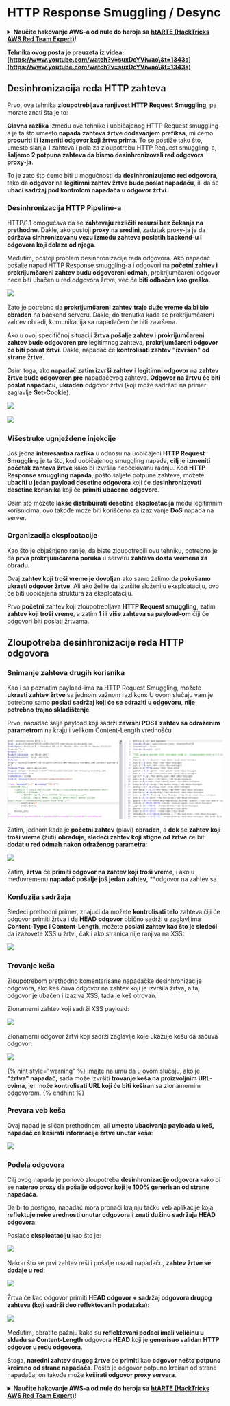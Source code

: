 # HTTP Response Smuggling / Desync

<details>

<summary><strong>Naučite hakovanje AWS-a od nule do heroja sa</strong> <a href="https://training.hacktricks.xyz/courses/arte"><strong>htARTE (HackTricks AWS Red Team Expert)</strong></a><strong>!</strong></summary>

Drugi načini podrške HackTricks-u:

* Ako želite da vidite **vašu kompaniju reklamiranu u HackTricks-u** ili **preuzmete HackTricks u PDF formatu** proverite [**SUBSCRIPTION PLANS**](https://github.com/sponsors/carlospolop)!
* Nabavite [**zvanični PEASS & HackTricks swag**](https://peass.creator-spring.com)
* Otkrijte [**The PEASS Family**](https://opensea.io/collection/the-peass-family), našu kolekciju ekskluzivnih [**NFT-ova**](https://opensea.io/collection/the-peass-family)
* **Pridružite se** 💬 [**Discord grupi**](https://discord.gg/hRep4RUj7f) ili [**telegram grupi**](https://t.me/peass) ili nas **pratite** na **Twitter-u** 🐦 [**@carlospolopm**](https://twitter.com/hacktricks_live)**.**
* **Podelite svoje hakovanje trikove slanjem PR-ova na** [**HackTricks**](https://github.com/carlospolop/hacktricks) i [**HackTricks Cloud**](https://github.com/carlospolop/hacktricks-cloud) github repozitorijume.

</details>

**Tehnika ovog posta je preuzeta iz videa: [https://www.youtube.com/watch?v=suxDcYViwao\&t=1343s](https://www.youtube.com/watch?v=suxDcYViwao\&t=1343s)**


## Desinhronizacija reda HTTP zahteva

Prvo, ova tehnika **zloupotrebljava ranjivost HTTP Request Smuggling**, pa morate znati šta je to:

**Glavna** **razlika** između ove tehnike i uobičajenog HTTP Request smuggling-a je ta što umesto **napada** **zahteva** **žrtve dodavanjem prefiksa**, mi ćemo **procuriti ili izmeniti odgovor koji žrtva prima**. To se postiže tako što, umesto slanja 1 zahteva i pola za zloupotrebu HTTP Request smuggling-a, **šaljemo 2 potpuna zahteva da bismo desinhronizovali red odgovora proxy-ja**.

To je zato što ćemo biti u mogućnosti da **desinhronizujemo red odgovora**, tako da **odgovor** na **legitimni zahtev žrtve bude poslat napadaču**, ili da se **ubaci sadržaj pod kontrolom napadača u odgovor žrtvi**.

### Desinhronizacija HTTP Pipeline-a

HTTP/1.1 omogućava da se **zahtevaju različiti resursi bez čekanja na prethodne**. Dakle, ako postoji **proxy** na **sredini**, zadatak proxy-ja je da **održava sinhronizovanu vezu između zahteva poslatih backend-u i odgovora koji dolaze od njega**.

Međutim, postoji problem desinhronizacije reda odgovora. Ako napadač pošalje napad HTTP Response smuggling-a i odgovori na **početni zahtev i prokrijumčareni zahtev budu odgovoreni odmah**, prokrijumčareni odgovor neće biti ubačen u red odgovora žrtve, već će **biti odbačen kao greška**.

![](<../.gitbook/assets/image (635) (1) (1) (1).png>)

Zato je potrebno da **prokrijumčareni** **zahtev** **traje duže vreme da bi bio obrađen** na backend serveru. Dakle, do trenutka kada se prokrijumčareni zahtev obradi, komunikacija sa napadačem će biti završena.

Ako u ovoj specifičnoj situaciji **žrtva pošalje zahtev** i **prokrijumčareni zahtev bude odgovoren pre** legitimnog zahteva, **prokrijumčareni odgovor će biti poslat žrtvi**. Dakle, napadač će **kontrolisati zahtev "izvršen" od strane žrtve**.

Osim toga, ako **napadač zatim izvrši zahtev** i **legitimni odgovor** na **zahtev žrtve bude odgovoren pre** napadačevog zahteva. **Odgovor na žrtvu će biti poslat napadaču**, **ukraden** odgovor žrtvi (koji može sadržati na primer zaglavlje **Set-Cookie**).

![](<../.gitbook/assets/image (658) (1).png>)

![](<../.gitbook/assets/image (655) (1) (1) (1).png>)

### Višestruke ugnježdene injekcije

Još jedna **interesantna razlika** u odnosu na uobičajeni **HTTP Request Smuggling** je ta što, kod uobičajenog smuggling napada, **cilj** je **izmeniti početak zahteva žrtve** kako bi izvršila neočekivanu radnju. Kod **HTTP Response smuggling napada**, pošto šaljete potpune zahteve, možete **ubaciti u jedan payload desetine odgovora** koji će **desinhronizovati desetine korisnika** koji će **primiti** **ubacene** **odgovore**.

Osim što možete **lakše distribuirati desetine eksploatacija** među legitimnim korisnicima, ovo takođe može biti korišćeno za izazivanje **DoS** napada na server.

### Organizacija eksploatacije

Kao što je objašnjeno ranije, da biste zloupotrebili ovu tehniku, potrebno je da **prva prokrijumčarena poruka** u serveru **zahteva dosta vremena za obradu**.

Ovaj **zahtev koji troši vreme je dovoljan** ako samo želimo da **pokušamo ukrasti odgovor žrtve**. Ali ako želite da izvršite složeniju eksploataciju, ovo će biti uobičajena struktura za eksploataciju.

Prvo **početni** zahtev koji zloupotrebljava **HTTP Request smuggling**, zatim **zahtev koji troši vreme**, a zatim **1 ili više zahteva sa payload-om** čiji će odgovori biti poslati žrtvama.

## Zloupotreba desinhronizacije reda HTTP odgovora

### Snimanje zahteva drugih korisnika <a href="#capturing-other-users-requests" id="capturing-other-users-requests"></a>

Kao i sa poznatim payload-ima za HTTP Request Smuggling, možete **ukrasti zahtev žrtve** sa jednom važnom razlikom: U ovom slučaju vam je potrebno samo **poslati sadržaj koji će se odraziti u odgovoru**, **nije potrebno trajno skladištenje**.

Prvo, napadač šalje payload koji sadrži **završni POST zahtev sa odraženim parametrom** na kraju i velikom Content-Length vrednošću

![](<../.gitbook/assets/image (625).png>)

Zatim, jednom kada je **početni zahtev** (plavi) **obrađen**, a **dok** se **zahtev koji troši vreme** (žuti) **obrađuje**, **sledeći zahtev koji stigne od žrtve** će biti **dodat u red odmah nakon odraženog parametra**:

![](<../.gitbook/assets/image (634) (1).png>)

Zatim, **žrtva** će **primiti odgovor na zahtev koji troši vreme**, i ako u međuvremenu **napadač pošalje još jedan zahtev**, **odgovor na zahtev sa
### Konfuzija sadržaja

Sledeći prethodni primer, znajući da možete **kontrolisati telo** zahteva čiji će odgovor primiti žrtva i da **HEAD** **odgovor** obično sadrži u zaglavljima **Content-Type i Content-Length**, možete **poslati zahtev kao što je sledeći** da izazovete XSS u žrtvi, čak i ako stranica nije ranjiva na XSS:

![](<../.gitbook/assets/image (654) (1) (1) (1) (1).png>)

### Trovanje keša

Zloupotrebom prethodno komentarisane napadačke desinhronizacije odgovora, ako keš čuva odgovor na zahtev koji je izvršila žrtva, a taj odgovor je ubačen i izaziva XSS, tada je keš otrovan.

Zlonamerni zahtev koji sadrži XSS payload:

![](<../.gitbook/assets/image (644) (1).png>)

Zlonamerni odgovor žrtvi koji sadrži zaglavlje koje ukazuje kešu da sačuva odgovor:

![](<../.gitbook/assets/image (629) (1).png>)

{% hint style="warning" %}
Imajte na umu da u ovom slučaju, ako je **"žrtva" napadač**, sada može izvršiti **trovanje keša na proizvoljnim URL-ovima**, jer može **kontrolisati URL koji će biti keširan** sa zlonamernim odgovorom.
{% endhint %}

### Prevara veb keša

Ovaj napad je sličan prethodnom, ali **umesto ubacivanja payloada u keš, napadač će keširati informacije žrtve unutar keša**:

![](<../.gitbook/assets/image (643) (1) (1).png>)

### Podela odgovora

Cilj ovog napada je ponovo zloupotreba **desinhronizacije odgovora** kako bi se **naterao proxy da pošalje odgovor koji je 100% generisan od strane napadača**.

Da bi to postigao, napadač mora pronaći krajnju tačku veb aplikacije koja **reflektuje neke vrednosti unutar odgovora** i **znati dužinu sadržaja HEAD odgovora**.

Poslaće **eksploataciju** kao što je:

![](<../.gitbook/assets/image (649) (1) (1) (1).png>)

Nakon što se prvi zahtev reši i pošalje nazad napadaču, **zahtev žrtve se dodaje u red**:

![](<../.gitbook/assets/image (661) (1) (1) (1).png>)

Žrtva će kao odgovor primiti **HEAD odgovor + sadržaj odgovora drugog zahteva (koji sadrži deo reflektovanih podataka):**

![](<../.gitbook/assets/image (633) (1).png>)

Međutim, obratite pažnju kako su **reflektovani podaci imali veličinu u skladu sa Content-Length** odgovora **HEAD** koji je **generisao validan HTTP odgovor u redu odgovora**.

Stoga, **naredni zahtev drugog žrtve** će **primiti** kao **odgovor nešto potpuno kreirano od strane napadača**. Pošto je odgovor potpuno kreiran od strane napadača, on takođe može **keširati odgovor proxy servera**.


<details>

<summary><strong>Naučite hakovanje AWS-a od nule do heroja sa</strong> <a href="https://training.hacktricks.xyz/courses/arte"><strong>htARTE (HackTricks AWS Red Team Expert)</strong></a><strong>!</strong></summary>

Drugi načini podrške HackTricks-u:

* Ako želite da vidite **oglašavanje vaše kompanije u HackTricks-u** ili **preuzmete HackTricks u PDF formatu**, proverite [**SUBSCRIPTION PLANS**](https://github.com/sponsors/carlospolop)!
* Nabavite [**zvanični PEASS & HackTricks swag**](https://peass.creator-spring.com)
* Otkrijte [**The PEASS Family**](https://opensea.io/collection/the-peass-family), našu kolekciju ekskluzivnih [**NFT-ova**](https://opensea.io/collection/the-peass-family)
* **Pridružite se** 💬 [**Discord grupi**](https://discord.gg/hRep4RUj7f) ili [**telegram grupi**](https://t.me/peass) ili nas **pratite** na **Twitter-u** 🐦 [**@carlospolopm**](https://twitter.com/hacktricks_live)**.**
* **Podelite svoje hakovanje trikove slanjem PR-ova na** [**HackTricks**](https://github.com/carlospolop/hacktricks) i [**HackTricks Cloud**](https://github.com/carlospolop/hacktricks-cloud) github repozitorijume.

</details>
